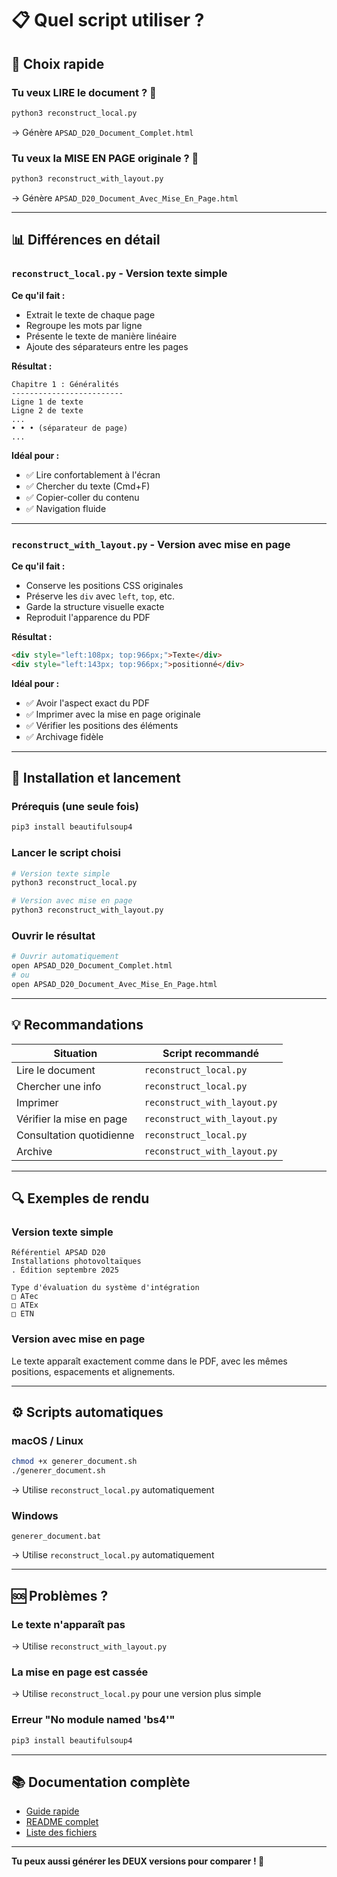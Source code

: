 # 📋 Quel script utiliser ?

## 🎯 Choix rapide

### Tu veux LIRE le document ? 📖
```bash
python3 reconstruct_local.py
```
→ Génère `APSAD_D20_Document_Complet.html`

### Tu veux la MISE EN PAGE originale ? 🎨
```bash
python3 reconstruct_with_layout.py
```
→ Génère `APSAD_D20_Document_Avec_Mise_En_Page.html`

---

## 📊 Différences en détail

### `reconstruct_local.py` - Version texte simple
**Ce qu'il fait :**
- Extrait le texte de chaque page
- Regroupe les mots par ligne
- Présente le texte de manière linéaire
- Ajoute des séparateurs entre les pages

**Résultat :**
```
Chapitre 1 : Généralités
-------------------------
Ligne 1 de texte
Ligne 2 de texte
...
• • • (séparateur de page)
...
```

**Idéal pour :**
- ✅ Lire confortablement à l'écran
- ✅ Chercher du texte (Cmd+F)
- ✅ Copier-coller du contenu
- ✅ Navigation fluide

---

### `reconstruct_with_layout.py` - Version avec mise en page
**Ce qu'il fait :**
- Conserve les positions CSS originales
- Préserve les `div` avec `left`, `top`, etc.
- Garde la structure visuelle exacte
- Reproduit l'apparence du PDF

**Résultat :**
```html
<div style="left:108px; top:966px;">Texte</div>
<div style="left:143px; top:966px;">positionné</div>
```

**Idéal pour :**
- ✅ Avoir l'aspect exact du PDF
- ✅ Imprimer avec la mise en page originale
- ✅ Vérifier les positions des éléments
- ✅ Archivage fidèle

---

## 🚀 Installation et lancement

### Prérequis (une seule fois)
```bash
pip3 install beautifulsoup4
```

### Lancer le script choisi
```bash
# Version texte simple
python3 reconstruct_local.py

# Version avec mise en page
python3 reconstruct_with_layout.py
```

### Ouvrir le résultat
```bash
# Ouvrir automatiquement
open APSAD_D20_Document_Complet.html
# ou
open APSAD_D20_Document_Avec_Mise_En_Page.html
```

---

## 💡 Recommandations

| Situation | Script recommandé |
|-----------|------------------|
| Lire le document | `reconstruct_local.py` |
| Chercher une info | `reconstruct_local.py` |
| Imprimer | `reconstruct_with_layout.py` |
| Vérifier la mise en page | `reconstruct_with_layout.py` |
| Consultation quotidienne | `reconstruct_local.py` |
| Archive | `reconstruct_with_layout.py` |

---

## 🔍 Exemples de rendu

### Version texte simple
```
Référentiel APSAD D20
Installations photovoltaïques
. Édition septembre 2025

Type d'évaluation du système d'intégration
□ ATec
□ ATEx
□ ETN
```

### Version avec mise en page
Le texte apparaît exactement comme dans le PDF, avec les mêmes positions, espacements et alignements.

---

## ⚙️ Scripts automatiques

### macOS / Linux
```bash
chmod +x generer_document.sh
./generer_document.sh
```
→ Utilise `reconstruct_local.py` automatiquement

### Windows
```batch
generer_document.bat
```
→ Utilise `reconstruct_local.py` automatiquement

---

## 🆘 Problèmes ?

### Le texte n'apparaît pas
→ Utilise `reconstruct_with_layout.py`

### La mise en page est cassée
→ Utilise `reconstruct_local.py` pour une version plus simple

### Erreur "No module named 'bs4'"
```bash
pip3 install beautifulsoup4
```

---

## 📚 Documentation complète

- [Guide rapide](QUICKSTART.md)
- [README complet](README.md)
- [Liste des fichiers](FILES.md)

---

**Tu peux aussi générer les DEUX versions pour comparer ! 🎉**
